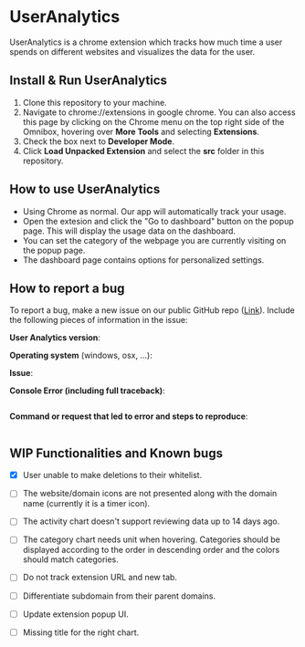 # UserAnalytics

UserAnalytics is a chrome extension which tracks how much time a user spends on different websites and visualizes the data for the user.

## Install & Run UserAnalytics
1. Clone this repository to your machine.
2. Navigate to chrome://extensions in google chrome. You can also access this page by clicking on the Chrome menu on the top right side of the Omnibox, hovering over **More Tools** and selecting **Extensions**.
3. Check the box next to **Developer Mode**.
4. Click **Load Unpacked Extension** and select the **src** folder in this repository.

## How to use UserAnalytics
- Using Chrome as normal. Our app will automatically track your usage. 
- Open the extesion and click the "Go to dashboard" button on the popup page. This will display the usage data on the dashboard.
- You can set the category of the webpage you are currently visiting on the popup page.
- The dashboard page contains options for personalized settings.


## How to report a bug

To report a bug, make a new issue on our public GitHub repo ([Link](https://github.com/patrick-sharp/UserAnalytics)). Include the following pieces of information in the issue:

<!-- THIS INFORMATION IS MANDATORY - YOUR ISSUE WILL BE CLOSED IF IT IS MISSING.
Please format any code or console output with three ticks ``` above and below. -->

**User Analytics version**:

**Operating system** (windows, osx, ...):

**Issue**:



**Console Error (including full traceback)**:
```

```

**Command or request that led to error and steps to reproduce**:
```

```


## WIP Functionalities and Known bugs
- [x] User unable to make deletions to their whitelist.
- [ ] The website/domain icons are not presented along with the domain name (currently it is a timer icon).
- [ ] The activity chart doesn't support reviewing data up to 14 days ago.
- [ ] The category chart needs unit when hovering. Categories should be displayed according to the order in descending order and the colors should match categories. 
- [ ] Do not track extension URL and new tab.
- [ ] Differentiate subdomain from their parent domains.
- [ ] Update extension popup UI.
- [ ] Missing title for the right chart.

